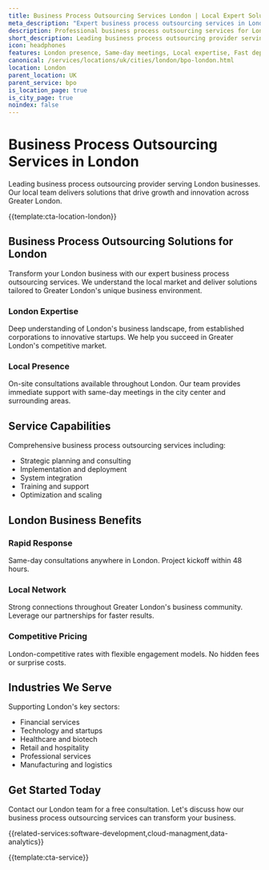 ```yaml
---
title: Business Process Outsourcing Services London | Local Expert Solutions
meta_description: "Expert business process outsourcing services in London. Local team, same-day consultations, proven results. Transform your business today."
description: Professional business process outsourcing services for London businesses
short_description: Leading business process outsourcing provider serving London and Greater London.
icon: headphones
features: London presence, Same-day meetings, Local expertise, Fast deployment, Competitive rates, Proven track record
canonical: /services/locations/uk/cities/london/bpo-london.html
location: London
parent_location: UK
parent_service: bpo
is_location_page: true
is_city_page: true
noindex: false
---
```


# Business Process Outsourcing Services in London

Leading business process outsourcing provider serving London businesses. Our local team delivers solutions that drive growth and innovation across Greater London.

{{template:cta-location-london}}

## Business Process Outsourcing Solutions for London

Transform your London business with our expert business process outsourcing services. We understand the local market and deliver solutions tailored to Greater London's unique business environment.

### London Expertise

Deep understanding of London's business landscape, from established corporations to innovative startups. We help you succeed in Greater London's competitive market.

### Local Presence

On-site consultations available throughout London. Our team provides immediate support with same-day meetings in the city center and surrounding areas.

## Service Capabilities

Comprehensive business process outsourcing services including:
- Strategic planning and consulting
- Implementation and deployment
- System integration
- Training and support
- Optimization and scaling

## London Business Benefits

### Rapid Response
Same-day consultations anywhere in London. Project kickoff within 48 hours.

### Local Network
Strong connections throughout Greater London's business community. Leverage our partnerships for faster results.

### Competitive Pricing
London-competitive rates with flexible engagement models. No hidden fees or surprise costs.

## Industries We Serve

Supporting London's key sectors:
- Financial services
- Technology and startups
- Healthcare and biotech
- Retail and hospitality
- Professional services
- Manufacturing and logistics

## Get Started Today

Contact our London team for a free consultation. Let's discuss how our business process outsourcing services can transform your business.

{{related-services:software-development,cloud-managment,data-analytics}}

{{template:cta-service}}
